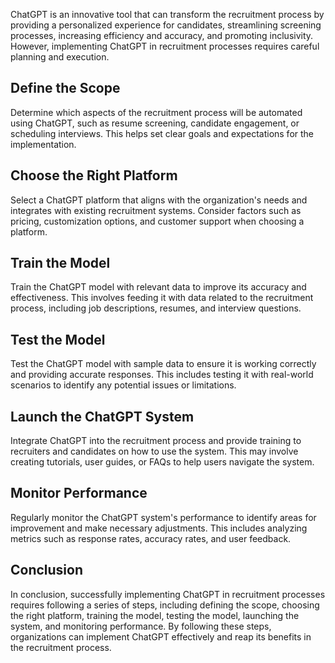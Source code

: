 
ChatGPT is an innovative tool that can transform the recruitment process by providing a personalized experience for candidates, streamlining screening processes, increasing efficiency and accuracy, and promoting inclusivity. However, implementing ChatGPT in recruitment processes requires careful planning and execution.

Define the Scope
----------------

Determine which aspects of the recruitment process will be automated using ChatGPT, such as resume screening, candidate engagement, or scheduling interviews. This helps set clear goals and expectations for the implementation.

Choose the Right Platform
-------------------------

Select a ChatGPT platform that aligns with the organization's needs and integrates with existing recruitment systems. Consider factors such as pricing, customization options, and customer support when choosing a platform.

Train the Model
---------------

Train the ChatGPT model with relevant data to improve its accuracy and effectiveness. This involves feeding it with data related to the recruitment process, including job descriptions, resumes, and interview questions.

Test the Model
--------------

Test the ChatGPT model with sample data to ensure it is working correctly and providing accurate responses. This includes testing it with real-world scenarios to identify any potential issues or limitations.

Launch the ChatGPT System
-------------------------

Integrate ChatGPT into the recruitment process and provide training to recruiters and candidates on how to use the system. This may involve creating tutorials, user guides, or FAQs to help users navigate the system.

Monitor Performance
-------------------

Regularly monitor the ChatGPT system's performance to identify areas for improvement and make necessary adjustments. This includes analyzing metrics such as response rates, accuracy rates, and user feedback.

Conclusion
----------

In conclusion, successfully implementing ChatGPT in recruitment processes requires following a series of steps, including defining the scope, choosing the right platform, training the model, testing the model, launching the system, and monitoring performance. By following these steps, organizations can implement ChatGPT effectively and reap its benefits in the recruitment process.
